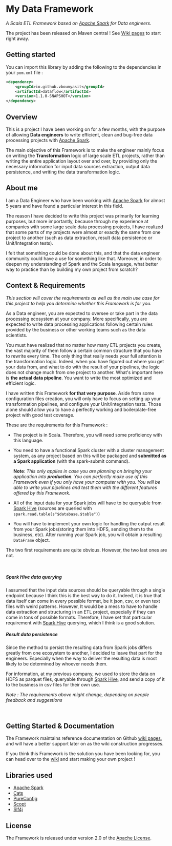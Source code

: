 # My Data Framework
_A Scala ETL Framework based on [Apache Spark](https://spark.apache.org/) for Data engineers._

The project has been released on Maven central ! See [Wiki pages](https://github.com/vbounyasit/MyDataFramework/wiki) to start right away.

## Getting started

You can import this library by adding the following to the dependencies in your `pom.xml` file :
```xml
<dependency>
    <groupId>io.github.vbounyasit</groupId>
    <artifactId>dataflow</artifactId>
    <version>1.1.0-SNAPSHOT</version>
</dependency>
```

## Overview
This is a project I have been working on for a few months, 
with the purpose of allowing **Data engineers** to write efficient, 
clean and bug-free data processing projects with [Apache Spark](https://spark.apache.org/).

The main objective of this Framework is to make the engineer mainly focus on writing the 
**Transformation** logic of large scale ETL projects, rather than writing the entire application layout over and over, 
by providing only the necessary information for input data sources extraction, output data persistence, and writing 
the data transformation logic.

## About me
I am a Data Engineer who have been working with [Apache Spark](https://spark.apache.org/) for almost 5 years and have found a particular interest in this field.

The reason I have decided to write this project was primarily for learning purposes, but more importantly, because through
my experience at companies with some large scale data processing projects, I have realized that some parts of my projects were
almost or exactly the same from one project to another (such as data extraction, result data persistence or Unit/Integration tests).

I felt that something could be done about this, and that the data engineer community could have a use for something like that. Moreover,
in order to deepen my understanding of Spark and the Scala language, what better way to practice than by building my own
project from scratch?

## Context & Requirements
_This section will cover the requirements as well as the main use case for this project to help you determine
whether this Framework is for you._

As a Data engineer, you are expected to oversee or take part in the data processing ecosystem at your company. 
More specifically, you are expected to write data processing applications following certain rules provided by the business 
or other working teams such as the data scientists.

You must have realized that no matter how many ETL projects you create, the vast majority of them follow 
a certain common structure that you have to rewrite every time. The only thing that really needs your full attention
is the transformation logic. Indeed, when you have figured out where you get your data from, and what to do with
the result of your pipelines, the logic does not change much from one project to another.
What's important here is **the actual data pipeline**. You want to write the most optimized and efficient logic.

I have written this Framework **for that very purpose**. Aside from some configuration files creation, you will only have to focus on setting up your
transformation pipelines, and configure your Unit/Integration tests. Those alone should allow you to have 
a perfectly working and boilerplate-free project with good test coverage.

These are the requirements for this Framework : 

- The project is in Scala. Therefore, you will need some proficiency with this language.
- You need to have a functional Spark cluster with a cluster management system, as any project based on this will be packaged 
and **submitted as a Spark application** (with the spark-submit command).

    **Note**: _This only applies in case you are planning on bringing your application into **production**. You can perfectly make use of this Framework even if you only have your computer with you. 
You will be able to write your pipelines and test them with the different features offered by this Framework._
- All of the input data for your Spark jobs will have to be queryable from [Spark Hive](https://spark.apache.org/docs/latest/sql-data-sources-hive-tables.html) (sources are queried with `spark.read.table(s"$database.$table")`)
- You will have to implement your own logic for handling the output result from your Spark jobs(storing them into HDFS, sending them to the business, etc).
After running your Spark job, you will obtain a resulting `DataFrame` object.

The two first requirements are quite obvious. However, the two last ones are not. 

&nbsp;

##### Spark Hive data querying
I assumed that the input data sources should be queryable through a single endpoint because I think this is the best
way to do it. Indeed, it is true that data itself can come in every possible format, be it json, csv, or even text files with weird patterns. 
However, It would be a mess to have to handle data extraction and structuring in an ETL project, 
especially if they can come in tons of possible formats.
Therefore, I have set that particular requirement with [Spark Hive](https://spark.apache.org/docs/latest/sql-data-sources-hive-tables.html) querying, which I think is a good solution.

##### Result data persistence
Since the method to persist the resulting data from Spark jobs differs greatly from one ecosystem to another, 
I decided to leave that part for the engineers. 
Especially when the way to deliver the resulting data is most likely to be determined by whoever needs them.

For information, at my previous company, we used to store the data on HDFS 
as parquet files, queryable through [Spark Hive](https://spark.apache.org/docs/latest/sql-data-sources-hive-tables.html),
and send a copy of it to the business in csv files for their own use.

_Note : The requirements above might change, depending on people feedback and suggestions_

&nbsp;

## Getting Started & Documentation
The Framework maintains reference documentation on
Github [wiki pages](https://github.com/vbounyasit/MyDataFramework/wiki), and will have a 
better support later on as the wiki construction progresses.

If you think this Framework is the solution you have been looking for, you can head over to
the [wiki](https://github.com/vbounyasit/MyDataFramework/wiki) and start making your own project !

## Libraries used
- [Apache Spark](https://spark.apache.org/)
- [Cats](https://github.com/typelevel/cats)
- [PureConfig](https://github.com/pureconfig/pureconfig)
- [Scopt](https://github.com/scopt/scopt)
- [Slf4j](https://www.slf4j.org/)

## License
The Framework is released under version 2.0 of the [Apache License](http://www.apache.org/licenses/LICENSE-2.0).
